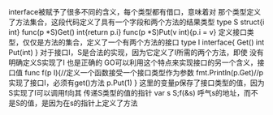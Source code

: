 interface被赋予了很多不同的含义，每个类型都有借口，意味着对
那个类型定义了方法集合，这段代码定义了具有一个字段和两个方法的结果类型
type S struct{i int}
func(p *S)Get() int{return p.i}
func(p *S)Put(v int){p.i = v}
定义接口类型，仅仅是方法的集合，定义了一个有两个方法的接口
type I interface{
	Get() int
	Put(int)
}
对于接口I，S是合法的实现，因为它定义了I所需的两个方法，即使
没有明确定义S实现了I 也是正确的
GO可以利用这个特点来实现接口的另一个含义，接口值
func f(p I){//定义一个函数接受一个接口类型作为参数
	fmt.Println(p.Get)//p实现了接口I，必须有get()方法
	p.Put(1)
}
这里的变量p保存了接口类型的值，因为S实现了I可以调用f向其
传递S类型的值的指针
var s S;f(&s)
呼气s的地址，而不是S的值，是因为在s的指针上定义了方法
